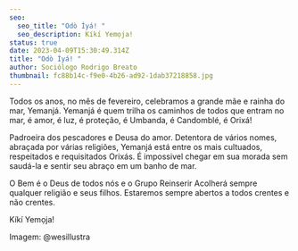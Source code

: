 ```yaml
---
seo:
  seo_title: "Odò Ìyá! "
  seo_description: Kíkí Yemọja!
status: true
date: 2023-04-09T15:30:49.314Z
title: "Odò Ìyá! "
author: Sociólogo Rodrigo Breato
thumbnail: fc88b14c-f9e0-4b26-ad92-1dab37218858.jpg
---
```

Todos os anos, no mês de fevereiro, celebramos a grande mãe e rainha do mar, Yemanjá. 
Yemanjá é quem trilha os caminhos de todos que entram no mar, é amor, é luz, é proteção, é Umbanda, é Candomblé, é Orixá! 

Padroeira dos pescadores e Deusa do amor. Detentora de vários nomes, abraçada por várias religiões, Yemanjá está entre os mais cultuados, respeitados e requisitados Orixás. É impossivel chegar em sua morada sem saudá-la e sentir seu abraço em um banho de mar. 

O Bem é o Deus de todos nós e o Grupo Reinserir Acolherá sempre qualquer religião e seus filhos. Estaremos sempre abertos a todos crentes e não crentes.

Kíkí Yemọja!



I﻿magem: @wesillustra